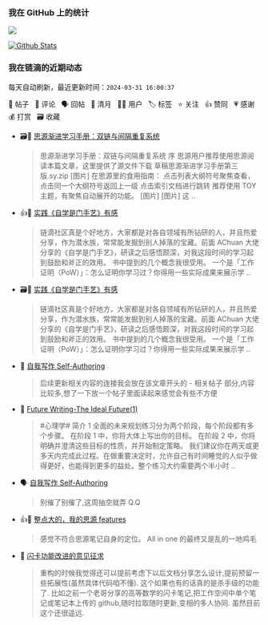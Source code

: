 ### 我在 GitHub 上的统计

<a title="Hits" target="_blank" href="https://github.com/Crowds21/Crowds21"><img src="https://hits.b3log.org/crowds21/crowds21.svg"></a>

[![Github Stats](https://github-readme-stats.vercel.app/api?username=crowds21&theme=tokyonight&show_icons=true)](https://github.com/crowds21)

<!--events start -->

### 我在链滴的近期动态

每天自动刷新，最近更新时间：`2024-03-31 16:00:37`

📝 帖子 &nbsp; 💬 评论 &nbsp; 🗣 回帖 &nbsp; 🌙 清月 &nbsp; 👨‍💻 用户 &nbsp; 🏷️ 标签 &nbsp; ⭐️ 关注 &nbsp; 👍 赞同 &nbsp; 💗 感谢 &nbsp; 💰 打赏 &nbsp; 🗃 收藏

* 🗃📝 [思源渐进学习手册：双链与间隔重复系统](https://ld246.com/article/1711024416183)

  > 思源渐进学习手册：双链与间隔重复系统 序 思源用户推荐使用思源阅读本篇文章，这里提供了源文件下载 草稿思源渐进学习手册第三版.sy.zip [图片] 在思源里的食用指南： 点击列表大纲符号聚焦查看，点击同一个大纲符号返回上一级 点击索引文档进行跳转 推荐使用 TOY 主题，有聚焦自动展开的功能。 [图片] [图片] 这 ..
* 👍📝 [实践《自学是门手艺》有感](https://ld246.com/article/1711530964905)

  > 链滴社区真是个好地方，大家都是对各自领域有所钻研的人，并且热爱分享，作为潜水族，常常能发掘到别人掉落的宝藏。前面 AChuan 大佬分享的《自学是门手艺》，研读之后感悟颇深，对我这段时间的学习起到鼓励和斧正的效用。 书中提到的几个概念我很受用。 一个是「工作证明（PoW）」：怎么证明你学习过？你得用一些实际成果来展示学 ..
* 🗃📝 [实践《自学是门手艺》有感](https://ld246.com/article/1711530964905)

  > 链滴社区真是个好地方，大家都是对各自领域有所钻研的人，并且热爱分享，作为潜水族，常常能发掘到别人掉落的宝藏。前面 AChuan 大佬分享的《自学是门手艺》，研读之后感悟颇深，对我这段时间的学习起到鼓励和斧正的效用。 书中提到的几个概念我很受用。 一个是「工作证明（PoW）」：怎么证明你学习过？你得用一些实际成果来展示学 ..
* 💬 [自我写作 Self-Authoring](https://ld246.com/article/1708866599421/comment/1711464596903#comments)

  > 后续更新相关内容的连接我会放在该文章开头的 - 相关帖子 部分,内容比较多,想了一下放一个帖子里面读起来感觉会有些不方便
* 📝 [Future Writing-The Ideal Future(1)](https://ld246.com/article/1711464301384)

  > #心理学# 简介 1 全面的未来规划练习分为两个阶段，每个阶段都有多个步骤。 在阶段 1 中，你将大体上写出你的目标。 在阶段 2 中，你将明确并澄清这些目标的性质，并开始制定策略。 我们建议你在两天或更多天内完成此过程。在做重要决定时，允许自己有时间睡觉的人似乎做得更好，也能得到更多的益处。整个练习大约需要两个半小时 ..
* 🗣 [自我写作 Self-Authoring](https://ld246.com/article/1708866599421/comment/1710844909650#comments)

  > 别催了别催了,这周抽空就弄 Q.Q
* 👍💬 [整点大的，我的思源 features](https://ld246.com/article/1710070526424/comment/1710075792759#comments)

  > 感觉不符合思源笔记自身的定位。 All in one 的最终又是乱的一地鸡毛
* 💬 [闪卡功能改进的意见征求](https://ld246.com/article/1709964739844/comment/1709985637615#comments)

  > 重构的时候我觉得还可以提前考虑下以后文档分享怎么设计,提前预留一些拓展性(虽然具体代码咱不懂). 这个如果也有的话真的是杀手级的功能了. 比如之前一个老哥分享的高等数学的闪卡笔记,把工作空间中单个笔记或笔记本上传的 github,随时拉取随时更新,变相的多人协同. 虽然目前这个还很遥远.


<!--events end -->

